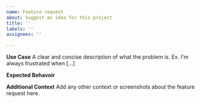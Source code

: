 ```yaml
---
name: Feature request
about: Suggest an idea for this project
title: ''
labels: ''
assignees: ''

---
```


**Use Case**
A clear and concise description of what the problem is. Ex. I'm always frustrated when [...]

**Expected Behavoir**

**Additional Context**
Add any other context or screenshots about the feature request here.
